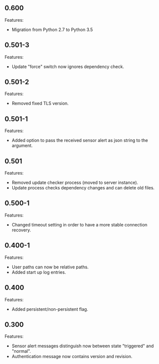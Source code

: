 ## 0.600

Features:

* Migration from Python 2.7 to Python 3.5


## 0.501-3

Features:

* Update "force" switch now ignores dependency check.


## 0.501-2

Features:

* Removed fixed TLS version.


## 0.501-1

Features:

* Added option to pass the received sensor alert as json string to the argument.


## 0.501

Features:

* Removed update checker process (moved to server instance).
* Update process checks dependency changes and can delete old files.


## 0.500-1

Features:

* Changed timeout setting in order to have a more stable connection recovery.


## 0.400-1

Features:

* User paths can now be relative paths.
* Added start up log entries.


## 0.400

Features:

* Added persistent/non-persistent flag.


## 0.300

Features:

* Sensor alert messages distinguish now between state "triggered" and "normal".
* Authentication message now contains version and revision.
